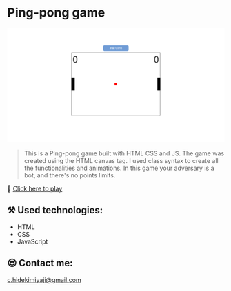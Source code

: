 # Ping-pong game

![preview](./preview.png)

> This is a Ping-pong game built with HTML CSS and JS. The game was created using the HTML canvas tag. I used class syntax to create all the functionalities and animations. In this game your adversary is a bot, and there's no points limits.


🔗 [Click here to play](https://caiomiyaji.github.io/ping-pong-game/)

## ⚒ Used technologies:
- HTML 
- CSS 
- JavaScript

## 😎 Contact me:

c.hidekimiyaji@gmail.com